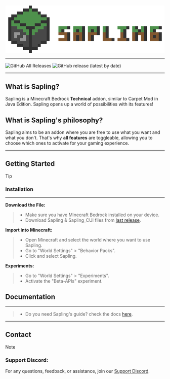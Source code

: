 ![Sapling Banner](/docs/assets/banner.png)

---

![GitHub All Releases](https://img.shields.io/github/downloads/AlecsDeveloper/Sapling/total?style=for-the-badge)
![GitHub release (latest by date)](https://img.shields.io/github/v/release/AlecsDeveloper/Sapling?style=for-the-badge)

---

## What is Sapling?

Sapling is a Minecraft Bedrock __Technical__ addon, similar to Carpet Mod in Java Edition. Sapling opens up a world of possibilities with its features!

## What is Sapling's philosophy?

Sapling aims to be an addon where you are free to use what you want and what you don't. That's why __all features__ are toggleable, allowing you to choose which ones to activate for your gaming experience.

--- 

## Getting Started


> [!TIP]
> ### **Installation**
> ---
> **Download the File:**
>   > - Make sure you have Minecraft Bedrock installed on your device.
>   > - Download Sapling & Sapling_CUI files from [last release](https://github.com/AlecsDeveloper/Sapling/releases).
> 
> **Import into Minecraft:**
>   > - Open Minecraft and select the world where you want to use Sapling.
>   > - Go to "World Settings" > "Behavior Packs".
>   > - Click and select Sapling.
>
> **Experiments:**
>   > - Go to "World Settings" > "Experiments".
>   > - Activate the "Beta-APIs" experiment.
>
> ## **Documentation**
> ---
>   > - Do you need Sapling's guide? check the docs [here](/docs/guide.md).

--- 

## Contact

> [!NOTE]
> ### Support Discord:
> For any questions, feedback, or assistance, join our [Support Discord](https://discord.gg/96Uyt3KWT5).
